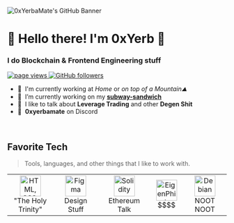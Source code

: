 ![[0xYerbaMate's GitHub Banner](./assets/GitHubHeader.png)](https://cdn.edu.buncee.com/rackspace/bnc-assets/animations/e52/1448469792-Young_Animation_imagination112515_01.gif)
<h1 align="left" id="macropower-title">🧉 Hello there! I'm 0xYerb 🧉</h1>
<h3 align="left">I do Blockchain & Frontend Engineering stuff</h3>

<p align="left">
  <a href="https://github.com/0xYerbaMate">
    <img src="https://komarev.com/ghpvc/?username=0xYerbaMate" alt="page views" />
  </a>
  <a href="https://github.com/0xYerbaMate?tab=followers">
    <img alt="GitHub followers" src="https://img.shields.io/github/followers/0xYerbaMate?color=green&logo=github">
  </a>
</p>

- 🧉 &nbsp;I'm currently working at *Home* or *on top of a Mountain⛰️*
- 🧉 &nbsp;I’m currently working on my **[subway-sandwich]**
- 🧉 &nbsp;I like to talk about **Leverage Trading** and other **Degen Shit**
- 🧉 &nbsp;**0xyerbamate** on Discord 

<br>

<h2 align="left" id="macropower-tech">Favorite Tech</h2>

> Tools, languages, and other things that I like to work with.

<table>
  <tr>
    <td align="center" width="196">
      <a href="https://html-css-js.com/">
        <img src="./img/go-flat.svg" width="48" height="48" alt="HTML, CSS, JS" />
      </a>
      <br>"The Holy Trinity"
    </td>
    <td align="center" width="196">
      <a href="https://www.figma.com/">
        <img src="#" width="48" height="48" alt="Figma" />
      </a>
      <br>Design Stuff
    </td>
    <td align="center" width="196">
      <a href="https://docs.soliditylang.org/en/v0.8.21/">
        <img src="#" width="48" height="48" alt="Solidity" />
      </a>
      <br>Ethereum Talk
    </td>
    <td align="center"  width="96">
      <a href="https://eigenphi.io/">
        <img src="./img/debian-original.svg" width="48" height="48" alt="EigenPhi.io" />
      </a>
      <br>$$$$
    </td>
    <td align="center"  width="196">
      <a href="#macropower-tech">
        <img src="#" width="48" height="48" alt="Debian" />
      </a>
      <br>NOOT NOOT
    </td>
</table>

<!-- links -->
[subway-sandwich]: https://github.com/0xYerbaMate/subway-sandwich "subway-sandwich"

